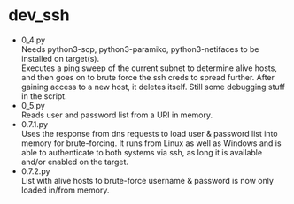 # dev_ssh
- 0_4.py\
  Needs python3-scp, python3-paramiko, python3-netifaces to be installed on target(s).\
  Executes a ping sweep of the current subnet to determine alive hosts, and then goes on to brute force the ssh creds to spread further. After gaining access to a new host, it deletes itself. Still some debugging stuff in the script.
- 0_5.py\
  Reads user and password list from a URI in memory.
- 0.7.1.py\
  Uses the response from dns requests to load user & password list into memory for brute-forcing.
  It runs from Linux as well as Windows and is able to authenticate to both systems via ssh, as long it is
  available and/or enabled on the target.
- 0.7.2.py\
  List with alive hosts to brute-force username & password is now only loaded in/from memory.
